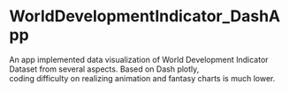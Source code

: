 # WorldDevelopmentIndicator_DashApp

An app implemented data visualization of World Development Indicator Dataset from several aspects. Based on Dash plotly, \
coding difficulty on realizing animation and fantasy charts is much lower.
